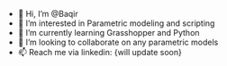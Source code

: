 - 👋 Hi, I’m @Baqir
- 👀 I’m interested in Parametric modeling and scripting
- 🌱 I’m currently learning Grasshopper and Python
- 💞️ I’m looking to collaborate on any parametric models
- 📫 Reach me via linkedin: {will update soon}

<!---
BaqirParametric/BaqirParametric is a ✨ special ✨ repository because its `README.md` (this file) appears on your GitHub profile.
You can click the Preview link to take a look at your changes.
--->
